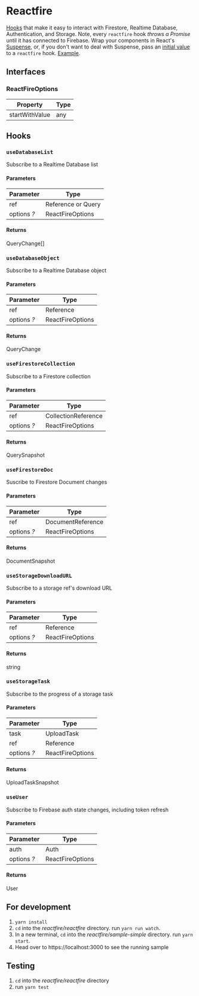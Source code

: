 # Reactfire


[Hooks](https://reactjs.org/docs/hooks-intro.html) that make it easy 
to interact with Firestore, Realtime Database, Authentication, and 
Storage. Note, every `reactfire` hook _throws a Promise_ until it has 
connected to Firebase. Wrap your components in React's 
[Suspense](https://reactjs.org/docs/code-splitting.html#suspense), 
or, if you don't want to deal with Suspense, pass an 
[initial value](/reactfire/index.ts#L10) to a `reactfire` hook. 
[Example](/sample-simple/src/Auth.js#L50).


## Interfaces

### ReactFireOptions

|Property|Type|
|---|---|
|startWithValue|any|

## Hooks

### `useDatabaseList`

Subscribe to a Realtime Database list

#### Parameters

|Parameter|Type|
|---|---|
|ref|Reference or Query|
|options *?*|ReactFireOptions|

#### Returns

QueryChange[]

### `useDatabaseObject`

Subscribe to a Realtime Database object

#### Parameters

|Parameter|Type|
|---|---|
|ref|Reference|
|options *?*|ReactFireOptions|

#### Returns

QueryChange

### `useFirestoreCollection`

Subscribe to a Firestore collection

#### Parameters

|Parameter|Type|
|---|---|
|ref|CollectionReference|
|options *?*|ReactFireOptions|

#### Returns

QuerySnapshot

### `useFirestoreDoc`

Suscribe to Firestore Document changes

#### Parameters

|Parameter|Type|
|---|---|
|ref|DocumentReference|
|options *?*|ReactFireOptions|

#### Returns

DocumentSnapshot

### `useStorageDownloadURL`

Subscribe to a storage ref's download URL

#### Parameters

|Parameter|Type|
|---|---|
|ref|Reference|
|options *?*|ReactFireOptions|

#### Returns

string

### `useStorageTask`

Subscribe to the progress of a storage task

#### Parameters

|Parameter|Type|
|---|---|
|task|UploadTask|
|ref|Reference|
|options *?*|ReactFireOptions|

#### Returns

UploadTaskSnapshot

### `useUser`

Subscribe to Firebase auth state changes, including token refresh

#### Parameters

|Parameter|Type|
|---|---|
|auth|Auth|
|options *?*|ReactFireOptions|

#### Returns

User


## For development

1. `yarn install`
1. `cd` into the _reactfire/reactfire_ directory. run `yarn run watch`.
1. In a new terminal, `cd` into the _reactfire/sample-simple_ directory. run `yarn start`.
1. Head over to https://localhost:3000 to see the running sample

## Testing

1. `cd` into the _reactfire/reactfire_ directory
1. run `yarn test`
